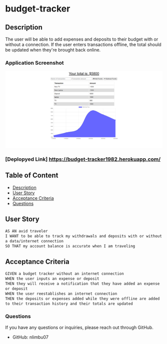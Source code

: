 # budget-tracker

## Description
The user will be able to add expenses and deposits to their budget with or without a connection. If the user enters transactions offline, the total should be updated when they're brought back online.

### Application Screenshot
![screenshot](./public/image/Budget-Tracker.png)

### [Deplopyed Link] https://budget-tracker1982.herokuapp.com/

## Table of Content
- [Description](#description)
- [User Story](#user-story)
- [Acceptance Criteria](#acceptance-criteria)
- [Questions](#questions)

## User Story
```
AS AN avid traveler
I WANT to be able to track my withdrawals and deposits with or without a data/internet connection
SO THAT my account balance is accurate when I am traveling 
```

## Acceptance Criteria
```
GIVEN a budget tracker without an internet connection
WHEN the user inputs an expense or deposit
THEN they will receive a notification that they have added an expense or deposit
WHEN the user reestablishes an internet connection
THEN the deposits or expenses added while they were offline are added to their transaction history and their totals are updated
```
### Questions

If you have any questions or inquiries, please reach out through GitHub.

- GitHub: nlimbu07
